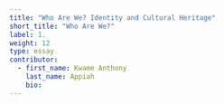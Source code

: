 ```yaml
---
title: "Who Are We? Identity and Cultural Heritage"
short_title: "Who Are We?"
label: 1.
weight: 12
type: essay
contributor:
  - first_name: Kwame Anthony
    last_name: Appiah
    bio:
---
```

